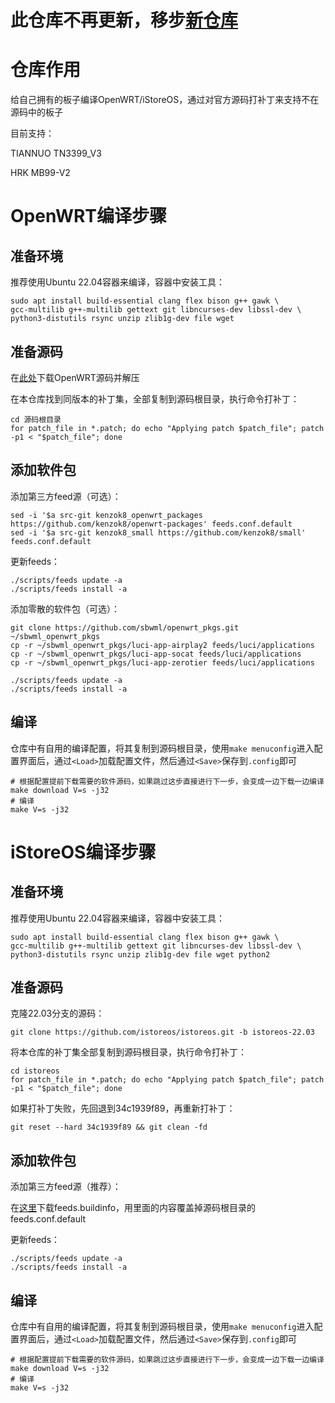 # 此仓库不再更新，移步[新仓库](https://github.com/retro98boy/openwrt)

# 仓库作用

给自己拥有的板子编译OpenWRT/iStoreOS，通过对官方源码打补丁来支持不在源码中的板子

目前支持：

TIANNUO TN3399_V3

HRK MB99-V2

# OpenWRT编译步骤

## 准备环境

推荐使用Ubuntu 22.04容器来编译，容器中安装工具：

```
sudo apt install build-essential clang flex bison g++ gawk \
gcc-multilib g++-multilib gettext git libncurses-dev libssl-dev \
python3-distutils rsync unzip zlib1g-dev file wget
```

## 准备源码

在[此处](https://github.com/openwrt/openwrt/releases)下载OpenWRT源码并解压

在本仓库找到同版本的补丁集，全部复制到源码根目录，执行命令打补丁：

```
cd 源码根目录
for patch_file in *.patch; do echo "Applying patch $patch_file"; patch -p1 < "$patch_file"; done
```

## 添加软件包

添加第三方feed源（可选）：

```
sed -i '$a src-git kenzok8_openwrt_packages https://github.com/kenzok8/openwrt-packages' feeds.conf.default
sed -i '$a src-git kenzok8_small https://github.com/kenzok8/small' feeds.conf.default
```

更新feeds：

```
./scripts/feeds update -a
./scripts/feeds install -a
```

添加零散的软件包（可选）：

```
git clone https://github.com/sbwml/openwrt_pkgs.git ~/sbwml_openwrt_pkgs
cp -r ~/sbwml_openwrt_pkgs/luci-app-airplay2 feeds/luci/applications
cp -r ~/sbwml_openwrt_pkgs/luci-app-socat feeds/luci/applications
cp -r ~/sbwml_openwrt_pkgs/luci-app-zerotier feeds/luci/applications

./scripts/feeds update -a
./scripts/feeds install -a
```

## 编译

仓库中有自用的编译配置，将其复制到源码根目录，使用`make menuconfig`进入配置界面后，通过`<Load>`加载配置文件，然后通过`<Save>`保存到`.config`即可

```
# 根据配置提前下载需要的软件源码，如果跳过这步直接进行下一步，会变成一边下载一边编译
make download V=s -j32
# 编译
make V=s -j32
```

# iStoreOS编译步骤

## 准备环境

推荐使用Ubuntu 22.04容器来编译，容器中安装工具：

```
sudo apt install build-essential clang flex bison g++ gawk \
gcc-multilib g++-multilib gettext git libncurses-dev libssl-dev \
python3-distutils rsync unzip zlib1g-dev file wget python2
```

## 准备源码

克隆22.03分支的源码：

```
git clone https://github.com/istoreos/istoreos.git -b istoreos-22.03
```

将本仓库的补丁集全部复制到源码根目录，执行命令打补丁：

```
cd istoreos
for patch_file in *.patch; do echo "Applying patch $patch_file"; patch -p1 < "$patch_file"; done
```

如果打补丁失败，先回退到34c1939f89，再重新打补丁：

```
git reset --hard 34c1939f89 && git clean -fd
```

## 添加软件包

添加第三方feed源（推荐）：

在[这里](https://fw.koolcenter.com/iStoreOS/r4s/)下载feeds.buildinfo，用里面的内容覆盖掉源码根目录的feeds.conf.default

更新feeds：

```
./scripts/feeds update -a
./scripts/feeds install -a
```

## 编译

仓库中有自用的编译配置，将其复制到源码根目录，使用`make menuconfig`进入配置界面后，通过`<Load>`加载配置文件，然后通过`<Save>`保存到`.config`即可

```
# 根据配置提前下载需要的软件源码，如果跳过这步直接进行下一步，会变成一边下载一边编译
make download V=s -j32
# 编译
make V=s -j32
```
